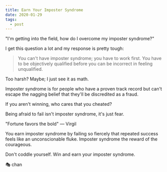 ```yaml
---
title: Earn Your Imposter Syndrome
date: 2020-01-29
tags:
  - post
---
```


"I'm getting into the field, how do I overcome my imposter syndrome?"

I get this question a lot and my response is pretty tough:

> You can't have imposter syndrome; you have to work first.
> You have to be objectively qualified before you can be incorrect in feeling unqualified.

Too harsh?
Maybe; I just see it as math.

Imposter syndrome is for people who have a proven track record but can't escape the nagging belief that they'll be discredited as a fraud.

If you aren't winning, who cares that you cheated?

Being afraid to fail isn't imposter syndrome, it's just fear.

"Fortune favors the bold" — Virgil

You earn imposter syndrome by failing so fiercely that repeated success feels like an unconscionable fluke.
Imposter syndrome the reward of the courageous.

Don't coddle yourself.
Win and earn your imposter syndrome.

🎭 chan
